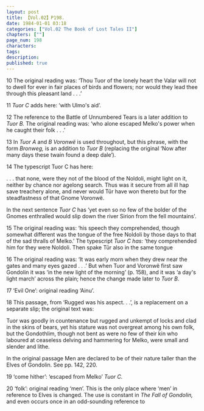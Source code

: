 ```yaml
---
layout: post
title: 【Vol.02】P198.
date: 1984-01-01 03:18
categories: ["Vol.02 The Book of Lost Tales II"]
chapters: [""]
page_num: 198
characters: 
tags: 
description: 
published: true
---
```


<p style="text-indent: 0;">
10   The original reading was: ‘Thou Tuor of the lonely heart the Valar will not to dwell for ever in fair places of birds and flowers; nor would they lead thee through this pleasant land . . .’
</p>

11     <I>Tuor C </I>adds here: ‘with Ulmo's aid’.

12   The reference to the Battle of Unnumbered Tears is a later addition to <I>Tuor B. </I>The original reading was: ‘who alone escaped Melko's power when he caught their folk . . .’

13   In <I>Tuor A </I>and <I>B Voronwë </I>is used throughout, but this phrase, with the form <I>Bronweg, </I>is an addition to <I>Tuor B </I>(replacing the original ‘Now after many days these twain found a deep dale’).

14   The typescript Tuor C has here:

. . . that none, were they not of the blood of the Noldoli, might light on it, neither by chance nor agelong search. Thus was it secure from all ill hap save treachery alone, and never would Tûr have won thereto but for the steadfastness of that Gnome Voronwë.

In the next sentence <I>Tuor C </I>has ‘yet even so no few of the bolder of the Gnomes enthralled would slip down the river Sirion from the fell mountains'.

15   The original reading was: ‘his speech they comprehended, though somewhat different was the tongue of the free Noldoli by those days to that of the sad thralls of Melko.’ The typescript <I>Tuor C has: </I>‘they comprehended him for they were Noldoli. Then spake Tûr also in the same tongue

16 The original reading was: ‘It was early morn when they drew near the gates and many eyes gazed . . .’ But when Tuor and Voronwë first saw Gondolin it was ‘in the new light of the morning’ (p. 158), and it was ‘a day's light march’ across the plain; hence the change made later to <I>Tuor B.</I>

<I>1</I>7<I>   </I>‘Evil One’: original reading ‘Ainu’.

18 This passage, from ‘Rugged was his aspect. . .’, is a replacement on a separate slip; the original text was:

Tuor was goodly in countenance but rugged and unkempt of locks and clad in the skins of bears, yet his stature was not overgreat among his own folk, but the Gondothlim, though not bent as were no few of their kin who laboured at ceaseless delving and hammering for Melko, were small and slender and lithe.

In the original passage Men are declared to be of their nature taller than the Elves of Gondolin. See pp. 142, 220.

19   ‘come hither’: ‘escaped from Melko’ <I>Tuor C.</I>

20   ‘folk’: original reading ‘men’. This is the only place where ‘men’ in reference to Elves is changed. The use is constant in <I>The Fall of Gondolin, </I>and even occurs once in an odd-sounding reference to

